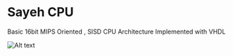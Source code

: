 # Sayeh CPU

Basic 16bit MIPS Oriented , SISD CPU Architecture Implemented with VHDL 

![Alt text](/../master/docs/shema.PNG?raw=true "Schema")
